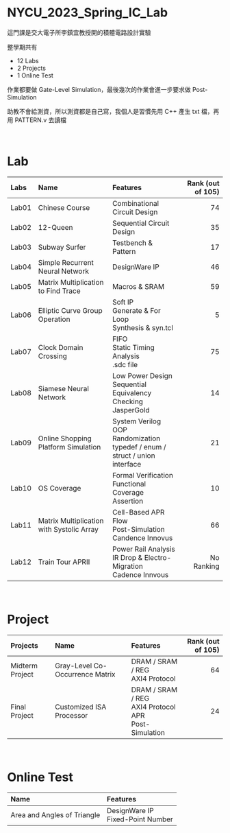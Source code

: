 NYCU_2023_Spring_IC_Lab
===
這門課是交大電子所李鎮宜教授開的積體電路設計實驗

整學期共有
- 12 Labs
- 2 Projects
- 1 Online Test

作業都要做 Gate-Level Simulation，最後幾次的作業會進一步要求做 Post-Simulation

助教不會給測資，所以測資都是自己寫，我個人是習慣先用 C++ 產生 txt 檔，再用 PATTERN.v 去讀檔

&emsp;

Lab
===
|Labs|Name|Features|Rank (out of 105)|
|:---|:---|:---|---:|
|Lab01|Chinese Course|Combinational Circuit Design|74|
|Lab02|12-Queen|Sequential Circuit Design|35|
|Lab03|Subway Surfer|Testbench & Pattern|17|
|Lab04|Simple Recurrent Neural Network|DesignWare IP|46|
|Lab05|Matrix Multiplication to Find Trace|Macros & SRAM|59|
|Lab06|Elliptic Curve Group Operation|Soft IP <br> Generate & For Loop <br> Synthesis & syn.tcl|5|
|Lab07|Clock Domain Crossing|FIFO <br> Static Timing Analysis <br> .sdc file|75|
|Lab08|Siamese Neural Network|Low Power Design <br> Sequential Equivalency Checking <br> JasperGold|14|
|Lab09|Online Shopping Platform Simulation|System Verilog <br> OOP <br> Randomization <br> typedef / enum / struct / union <br> interface|21|
|Lab10|OS Coverage|Formal Verification <br> Functional Coverage <br> Assertion|10|
|Lab11|Matrix Multiplication with Systolic Array|Cell-Based APR Flow <br> Post-Simulation <br> Candence Innovus|66|
|Lab12|Train Tour APRII|Power Rail Analysis <br> IR Drop & Electro-Migration <br> Cadence Innvous|No Ranking|

&emsp;

Project
===
|Projects|Name|Features|Rank (out of 105)|
|:---|:---|:---|---:|
|Midterm Project|Gray-Level Co-Occurrence Matrix|DRAM / SRAM / REG <br> AXI4 Protocol|64|
|Final Project|Customized ISA Processor|DRAM / SRAM / REG <br> AXI4 Protocol <br> APR <br> Post-Simulation|24|

&emsp;

Online Test
===
|Name|Features|
|:---|:---|
|Area and Angles of Triangle|DesignWare IP <br> Fixed-Point Number|
